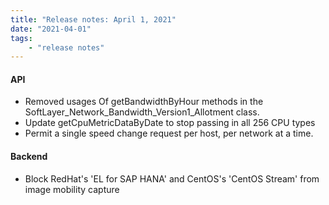 ```yaml
---
title: "Release notes: April 1, 2021"
date: "2021-04-01"
tags:
    - "release notes"
---
```


#### API
- Removed usages Of getBandwidthByHour methods in the SoftLayer_Network_Bandwidth_Version1_Allotment class.
- Update getCpuMetricDataByDate to stop passing in all 256 CPU types
- Permit a single speed change request per host, per network at a time.

#### Backend
- Block RedHat's 'EL for SAP HANA' and CentOS's 'CentOS Stream' from image mobility capture